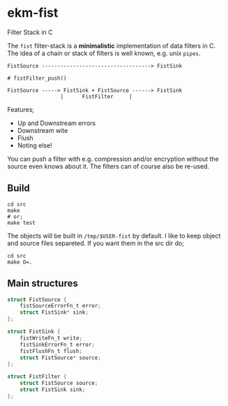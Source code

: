 # ekm-fist
Filter Stack in C

The `fist` filter-stack is a **minimalistic** implementation of data
filters in C. The idea of a chain or stack of filters is well known,
e.g. unix `pipes`.


    FistSource -----------------------------------> FistSink

    # fistFilter_push()

    FistSource -----> FistSink + FistSource ------> FistSink
                     |      FistFilter     |


Features;

* Up and Downstream errors
* Downstream wite
* Flush
* Noting else!

You can push a filter with e.g. compression and/or encryption without
the source even knows about it. The filters can of course also be
re-used.

## Build

    cd src
    make
    # or;
    make test

The objects will be built in `/tmp/$USER-fist` by default. I like to
keep object and source files separeted. If you want them in the src
dir do;

    cd src
    make O=.


## Main structures

```C
struct FistSource {
    fistSourceErrorFn_t error;
    struct FistSink* sink;
};

struct FistSink {
    fistWriteFn_t write;
    fistSinkErrorFn_t error;
    fistFlushFn_t flush;
    struct FistSource* source;
};

struct FistFilter {
    struct FistSource source;
    struct FistSink sink;
};
```

